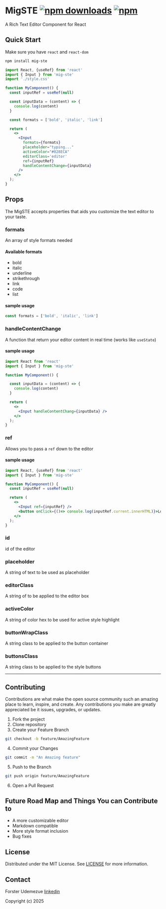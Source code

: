 # MigSTE  [![npm downloads](https://img.shields.io/npm/d18m/mig-ste.svg?maxAge=5592000)](http://www.npmtrends.com/mig-ste) [![npm](https://img.shields.io/npm/v/mig-ste.svg)](https://www.npmjs.com/package/mig-ste)

A Rich Text Editor Component for React

## Quick Start

Make sure you have `react` and `react-dom`

```sh
npm install mig-ste
```

```jsx
import React, {useRef} from 'react'
import { Input } from 'mig-ste'
import './style.css'

function MyComponent() {
  const inputRef = useRef(null)

  const inputData = (content) => {
    console.log(content)
  }

  const formats = ['bold', 'italic', 'link']

  return (
    <>
      <Input
        formats={formats}
        placeholder="typing..."
        activeColor="#028ECA"
        editorClass='editor'
        ref={inputRef}
        handleContentChange={inputData} 
      />
    </>
  );
}

```

## Props

The MigSTE accepts properties that aids you customize the text editor to your taste.

### formats
An array of style formats needed

#### Available formats
* bold
* italic
* underline
* strikethrough
* link
* code
* list

#### sample usage
```js
const formats = ['bold', 'italic', 'link']
```

### handleContentChange
A function that return your editor content in real time (works like `useState`)

#### sample usage
``` jsx
import React from 'react'
import { Input } from 'mig-ste'

function MyComponent() {

  const inputData = (content) => {
    console.log(content)
  }

  return (
    <>
      <Input handleContentChang={inputData} />
    </>
  );
}
```
### ref
Allows you to pass a `ref` down to the editor

#### sample usage

```jsx
import React, {useRef} from 'react'
import { Input } from 'mig-ste'

function MyComponent() {
  const inputRef = useRef(null)

  return (
    <>
      <Input ref={inputRef} />
      <button onClick={()=> console.log(inputRef.current.innerHTML)}>Log to Console</button>
    </>
  );
}
```
### id
id of the editor

### placeholder
A string of text to be used as placeholder

### editorClass
A string of to be applied to the editor box

### activeColor
A string of color hex to be used for active style highlight
  
### buttonWrapClass
A string class to be applied to the button container

### buttonsClass
A string class to be applied to the style buttons

-----------

## Contributing

Contributions are what make the open source community such an amazing place to learn, inspire, and create. Any contributions you make are greatly appreciated be it issues, upgrades, or updates.
1. Fork the project
2. Clone repository
3. Create your Feature Branch
```sh
git checkout -b feature/AmazingFeature
```
4. Commit your Changes
```sh
git commit -m "An Amazing feature"
```
5. Push to the Branch
```sh
git push origin feature/AmazingFeature
```
6. Open a Pull Request

## Future Road Map and Things You can Contribute to

+ A more customizable editor
+ Markdown compatible
+ More style format inclusion
+ Bug fixes

## License
Distributed under the MIT License. See [LICENSE](./LICENSE) for more information.

## Contact
Forster Udemezue
[linkedin](https://www.linkedin.com/in/forster-udemezue-c/)

Copyright (c) 2025

